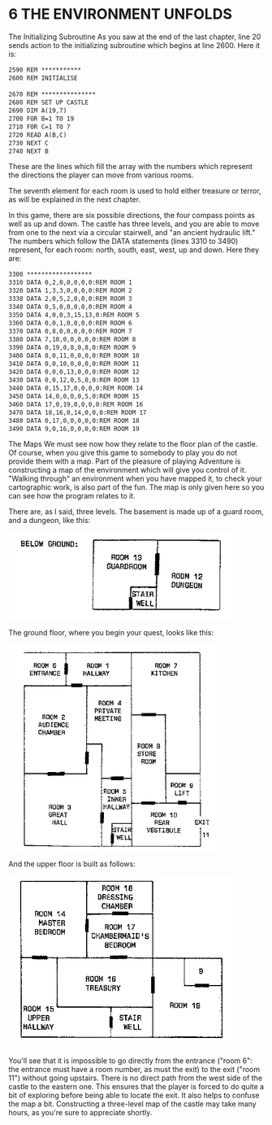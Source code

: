 6 THE ENVIRONMENT UNFOLDS
=====
The Initializing Subroutine
As you saw at the end of the last chapter, line 20 sends action to the initializing subroutine which begins at line 2600. Here it is:
```
2590 REM ***********
2600 REM INITIALISE

2670 REM ***************
2680 REM SET UP CASTLE
2690 DIM A(19,7)
2700 FOR B=1 TO 19
2710 FOR C=1 TO 7
2720 READ A(B,C)
2730 NEXT C
2740 NEXT B
```
These are the lines which fill the array with the numbers which represent the directions the player can move from various rooms.

The seventh element for each room is used to hold either treasure or terror, as will be explained in the next chapter.

In this game, there are six possible directions, the four compass points as well as up and down. The castle has three levels, and you are able to move from one to the next via a circular stairwell, and "an ancient hydraulic lift." The numbers which follow the DATA statements (lines 3310 to 3490) represent, for each room: north, south, east, west, up and down. Here they are:
```
3300 ******************
3310 DATA 0,2,0,0,0,0,0:REM ROOM 1
3320 DATA 1,3,3,0,0,0,0:REM ROOM 2
3330 DATA 2,0,5,2,0,0,0:REM ROOM 3
3340 DATA 0,5,0,0,0,0,0:REM ROOM 4
3350 DATA 4,0,0,3,15,13,0:REM ROOM 5
3360 DATA 0,0,1,0,0,0,0:REM ROOM 6
3370 DATA 0,8,0,0,0,0,0:REM ROOM 7
3380 DATA 7,10,0,0,0,0,0:REM ROOM 8
3390 DATA 0,19,0,8,0,8,0:REM ROOM 9
3400 DATA 8,0,11,0,0,0,0:REM ROOM 10
3410 DATA 0,0,10,0,0,0,0:REM ROOM 11
3420 DATA 0,0,0,13,0,0,0:REM ROOM 12
3430 DATA 0,0,12,0,5,0,0:REM ROOM 13
3440 DATA 0,15,17,0,0,0,0:REM ROOM 14
3450 DATA 14,0,0,0,0,5,0:REM ROOM 15
3460 DATA 17,0,19,0,0,0,0:REM ROOM 16
3470 DATA 18,16,0,14,0,0,0:REM ROOM 17
3480 DATA 0,17,0,0,0,0,0:REM ROOM 18
3490 DATA 9,0,16,0,0,0,0:REM ROOM 19
```
The Maps
We must see now how they relate to the floor plan of the castle. Of course, when you give this game to somebody to play you do not provide them with a map. Part of the pleasure of playing Adventure is constructing a map of the environment which will give you control of it. "Walking through" an environment when you have mapped it, to check your cartographic work, is also part of the fun. The map is only given here so you can see how the program relates to it.

There are, as I said, three levels. The basement is made up of a guard room, and a dungeon, like this:

![basement](picture06-1.gif)

The ground floor, where you begin your quest, looks like this:

![ground](picture06-2.gif)

And the upper floor is built as follows:

![upper](picture06-3.gif)

You'll see that it is impossible to go directly from the entrance ("room 6": the entrance must have a room number, as must the exit) to the exit ("room 11") without going upstairs. There is no direct path from the west side of the castle to the eastern one. This ensures that the player is forced to do quite a bit of exploring before being able to locate the exit. It also helps to confuse the map a bit. Constructing a three-level map of the castle may take many hours, as you're sure to appreciate shortly.
